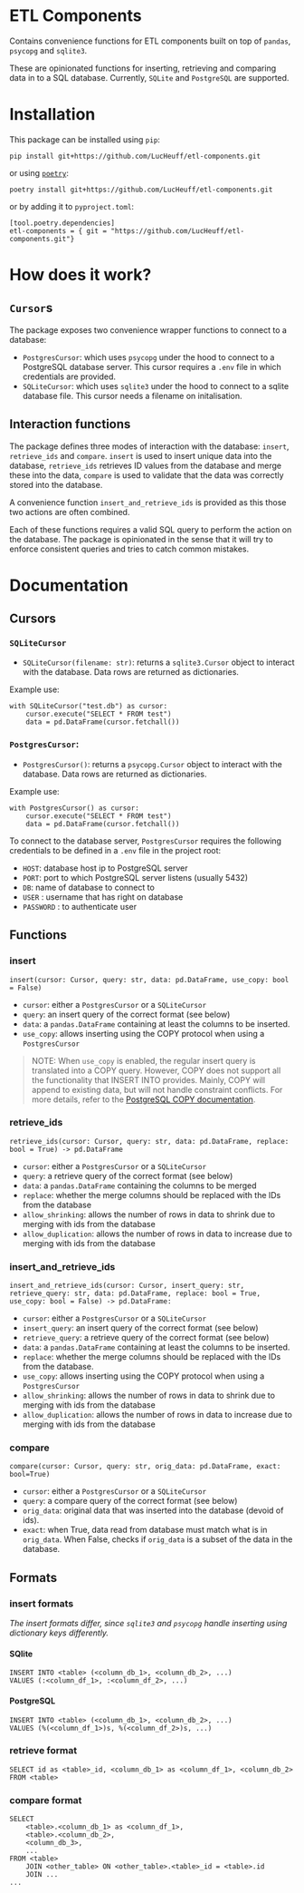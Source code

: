 # ETL Components

Contains convenience functions for ETL components built on top of `pandas`, `psycopg` and `sqlite3`.

These are opinionated functions for inserting, retrieving and comparing data in to a SQL database.
Currently, `SQLite` and `PostgreSQL` are supported.

# Installation

This package can be installed using `pip`:

```
pip install git+https://github.com/LucHeuff/etl-components.git
```

or using [`poetry`](https://python-poetry.org):

```
poetry install git+https://github.com/LucHeuff/etl-components.git
```

or by adding it to `pyproject.toml`:

```
[tool.poetry.dependencies]
etl-components = { git = "https://github.com/LucHeuff/etl-components.git"}
```

# How does it work?

## `Cursor`s

The package exposes two convenience wrapper functions to connect to a database:

- `PostgresCursor`: which uses `psycopg` under the hood to connect to a PostgreSQL database server. This cursor requires a `.env` file in which credentials are provided.
- `SQLiteCursor`: which uses `sqlite3` under the hood to connect to a sqlite database file. This cursor needs a filename on initalisation.

## Interaction functions

The package defines three modes of interaction with the database: `insert`, `retrieve_ids` and `compare`.
`insert` is used to insert unique data into the database,
`retrieve_ids` retrieves ID values from the database and merge these into the data,
`compare` is used to validate that the data was correctly stored into the database.

A convenience function `insert_and_retrieve_ids` is provided as this those two actions are often combined.

Each of these functions requires a valid SQL query to perform the action on the database.
The package is opinionated in the sense that it will try to enforce consistent queries and tries to catch common mistakes.

# Documentation

## Cursors

### `SQLiteCursor`

- `SQLiteCursor(filename: str)`: returns a `sqlite3.Cursor` object to interact with the database. Data rows are returned as dictionaries.

Example use:

```
with SQLiteCursor("test.db") as cursor:
    cursor.execute("SELECT * FROM test")
    data = pd.DataFrame(cursor.fetchall())
```

### `PostgresCursor`:

- `PostgresCursor()`: returns a `psycopg.Cursor` object to interact with the database. Data rows are returned as dictionaries.

Example use:

```
with PostgresCursor() as cursor:
    cursor.execute("SELECT * FROM test")
    data = pd.DataFrame(cursor.fetchall())
```

To connect to the database server, `PostgresCursor` requires the following credentials to be defined in a `.env` file in the project root:

- `HOST`: database host ip to PostgreSQL server
- `PORT`: port to which PostgreSQL server listens (usually 5432)
- `DB`: name of database to connect to
- `USER` : username that has right on database
- `PASSWORD` : to authenticate user

## Functions

### insert

`insert(cursor: Cursor, query: str, data: pd.DataFrame, use_copy: bool = False)`

- `cursor`: either a `PostgresCursor` or a `SQLiteCursor`
- `query`: an insert query of the correct format (see below)
- `data`: a `pandas.DataFrame` containing at least the columns to be inserted.
- `use_copy`: allows inserting using the COPY protocol when using a `PostgresCursor`

> NOTE:
> When `use_copy` is enabled, the regular insert query is translated into a COPY query.
> However, COPY does not support all the functionality that INSERT INTO provides.
> Mainly, COPY will append to existing data, but will not handle constraint conflicts.
> For more details, refer to the [PostgreSQL COPY documentation](https://www.postgresql.org/docs/current/sql-copy.html).

### retrieve_ids

`retrieve_ids(cursor: Cursor, query: str, data: pd.DataFrame, replace: bool = True) -> pd.DataFrame`

- `cursor`: either a `PostgresCursor` or a `SQLiteCursor`
- `query`: a retrieve query of the correct format (see below)
- `data`: a `pandas.DataFrame` containing the columns to be merged
- `replace`: whether the merge columns should be replaced with the IDs from the database
- `allow_shrinking`: allows the number of rows in data to shrink due to merging with ids from the database
- `allow_duplication`: allows the number of rows in data to increase due to merging with ids from the database

### insert_and_retrieve_ids

`insert_and_retrieve_ids(cursor: Cursor, insert_query: str, retrieve_query: str, data: pd.DataFrame, replace: bool = True, use_copy: bool = False) -> pd.DataFrame:`

- `cursor`: either a `PostgresCursor` or a `SQLiteCursor`
- `insert_query`: an insert query of the correct format (see below)
- `retrieve_query`: a retrieve query of the correct format (see below)
- `data`: a `pandas.DataFrame` containing at least the columns to be inserted.
- `replace`: whether the merge columns should be replaced with the IDs from the database.
- `use_copy`: allows inserting using the COPY protocol when using a `PostgresCursor`
- `allow_shrinking`: allows the number of rows in data to shrink due to merging with ids from the database
- `allow_duplication`: allows the number of rows in data to increase due to merging with ids from the database

### compare

`compare(cursor: Cursor, query: str, orig_data: pd.DataFrame, exact: bool=True)`

- `cursor`: either a `PostgresCursor` or a `SQLiteCursor`
- `query`: a compare query of the correct format (see below)
- `orig_data`: original data that was inserted into the database (devoid of ids).
- `exact`: when True, data read from database must match what is in `orig_data`. When False, checks if `orig_data` is a subset of the data in the database.

## Formats

### insert formats

_The insert formats differ, since `sqlite3` and `psycopg` handle inserting using dictionary keys differently._

#### SQlite

```
INSERT INTO <table> (<column_db_1>, <column_db_2>, ...)
VALUES (:<column_df_1>, :<column_df_2>, ...)
```

#### PostgreSQL

```
INSERT INTO <table> (<column_db_1>, <column_db_2>, ...)
VALUES (%(<column_df_1>)s, %(<column_df_2>)s, ...)
```

### retrieve format

```
SELECT id as <table>_id, <column_db_1> as <column_df_1>, <column_db_2> FROM <table>
```

### compare format

```
SELECT
    <table>.<column_db_1> as <column_df_1>,
    <table>.<column_db_2>,
    <column_db_3>,
    ...
FROM <table>
    JOIN <other_table> ON <other_table>.<table>_id = <table>.id
    JOIN ...
...
```

